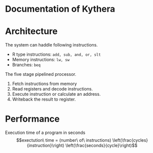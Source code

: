 # Documentation of Kythera

# Architecture
The system can haddle following instructions.
* R type instructions: ``add, sub, and, or, slt``
* Memory instructions: ``lw, sw``
* Branches: ``beq``

The five stage pipelined processor. 
1. Fetch instructions from memory
2. Read registers and decode instructions.
3. Execute instruction or calculate an address.
4. Writeback the result to register. 

# Performance
Execution time of a program in seconds
$$exectution\ time = (number\ of\ instructions) 
\left(\frac{cycles}{instruction}\right)
\left(\frac{seconds}{cycle}\right)$$